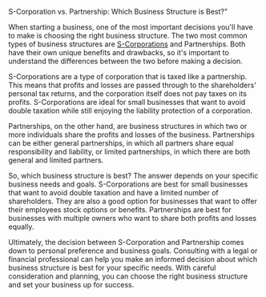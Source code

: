 S-Corporation vs. Partnership: Which Business Structure is Best?"
<p>When starting a business, one of the most important decisions you&apos;ll have to make is choosing the right business structure. The two most common types of business structures are <a href="https://registeredagentva.org/" target="_blank" rel="noopener noreferrer">S-Corporations</a> and Partnerships. Both have their own unique benefits and drawbacks, so it&apos;s important to understand the differences between the two before making a decision.</p>
<p>S-Corporations are a type of corporation that is taxed like a partnership. This means that profits and losses are passed through to the shareholders&apos; personal tax returns, and the corporation itself does not pay taxes on its profits. S-Corporations are ideal for small businesses that want to avoid double taxation while still enjoying the liability protection of a corporation.</p>
<p>Partnerships, on the other hand, are business structures in which two or more individuals share the profits and losses of the business. Partnerships can be either general partnerships, in which all partners share equal responsibility and liability, or limited partnerships, in which there are both general and limited partners.</p>
<p>So, which business structure is best? The answer depends on your specific business needs and goals. S-Corporations are best for small businesses that want to avoid double taxation and have a limited number of shareholders. They are also a good option for businesses that want to offer their employees stock options or benefits. Partnerships are best for businesses with multiple owners who want to share both profits and losses equally.</p>
<p>Ultimately, the decision between S-Corporation and Partnership comes down to personal preference and business goals. Consulting with a legal or financial professional can help you make an informed decision about which business structure is best for your specific needs. With careful consideration and planning, you can choose the right business structure and set your business up for success.</p>
